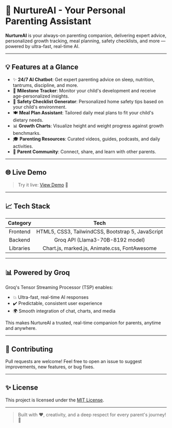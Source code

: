 # 🤖 NurtureAI - Your Personal Parenting Assistant

**NurtureAI** is your always-on parenting companion, delivering expert advice, personalized growth tracking, meal planning, safety checklists, and more — powered by ultra-fast, real-time AI.

---

## 💡 Features at a Glance

- ✨ **24/7 AI Chatbot**: Get expert parenting advice on sleep, nutrition, tantrums, discipline, and more.
- 📅 **Milestone Tracker**: Monitor your child's development and receive age-personalized insights.
- 🛀 **Safety Checklist Generator**: Personalized home safety tips based on your child's environment.
- 🍽️ **Meal Plan Assistant**: Tailored daily meal plans to fit your child's dietary needs.
- 📊 **Growth Charts**: Visualize height and weight progress against growth benchmarks.
- 🎓 **Parenting Resources**: Curated videos, guides, podcasts, and daily activities.
- 👥 **Parent Community**: Connect, share, and learn with other parents.

---

## 🌐 Live Demo

> Try it live: [View Demo](https://afzalkhanofficial.github.io/NurtureAI/) 🎉

---

## 📈 Tech Stack

| Category | Tech |
|:--------:|:----:|
| Frontend | HTML5, CSS3, TailwindCSS, Bootstrap 5, JavaScript |
| Backend | Groq API (Llama3-70B-8192 model) |
| Libraries | Chart.js, marked.js, Animate.css, FontAwesome |

---

## 📊 Powered by Groq

Groq's Tensor Streaming Processor (TSP) enables:
- 💥 Ultra-fast, real-time AI responses
- ✔️ Predictable, consistent user experience
- 🌍 Smooth integration of chat, charts, and media

This makes NurtureAI a trusted, real-time companion for parents, anytime and anywhere.

---

## 💪 Contributing

Pull requests are welcome! Feel free to open an issue to suggest improvements, new features, or bug fixes.

---

## ✨ License

This project is licensed under the [MIT License](LICENSE).

---

> Built with ❤️, creativity, and a deep respect for every parent's journey! 🌟

